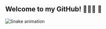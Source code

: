 ## Welcome to my GitHub! 🏋️‍♂️:boxing_glove: 💭

 ![Snake animation](https://github.com/Lordy2022/Lordy2022/blob/output/github-contribution-grid-snake.svg)

